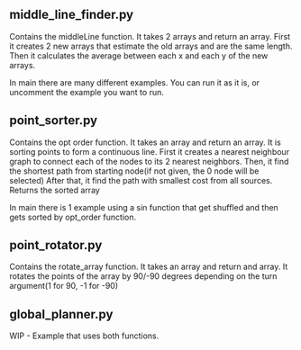## middle_line_finder.py
Contains the middleLine function. It takes 2 arrays and return an array.
First it creates 2 new arrays that estimate the old arrays and are the same length.
Then it calculates the average between each x and each y of the new arrays.

In main there are many different examples.
You can run it as it is, or uncomment the example you want to run.

## point_sorter.py
Contains the opt order function. It takes an array and return an array.
It is sorting points to form a continuous line.
First it creates a nearest neighbour graph to connect each of the nodes to its 2 nearest neighbors.
Then, it find the shortest path from starting node(if not given, the 0 node will be selected)
After that, it find the path with smallest cost from all sources.
Returns the sorted array

In main there is 1 example using a sin function that get shuffled and then gets
sorted by opt_order function.

## point_rotator.py
Contains the rotate_array function. It takes an array and return and array.
It rotates the points of the array by 90/-90 degrees depending on the turn argument(1 for 90, -1 for -90)

## global_planner.py
WIP - Example that uses both functions.
